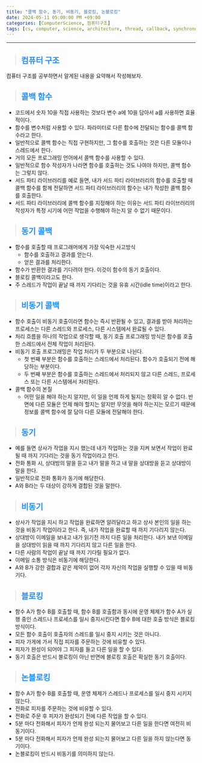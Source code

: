 ```yaml
---
title: "콜백 함수, 동기, 비동기, 블로킹, 논블로킹"
date: 2024-05-11 05:00:00 PM +09:00
categories: [ComputerScience, 컴퓨터구조]
tags: [cs, computer, science, architecture, thread, callback, synchronous, asynchronous, blocking, nonblocking]
---
```

***

>## <span style='color:#1E90FF'>컴퓨터 구조</span>
컴퓨터 구조를 공부하면서 알게된 내용을 요약해서 작성해보자. <br>

>## <span style='color:#1E90FF'>콜백 함수</span>
- 코드에서 숫자 10을 직접 사용하는 것보다 변수 a에 10을 담아서 a를 사용하면 효율적이다. <br>
- 함수를 변수처럼 사용할 수 있다. 파라미터로 다른 함수에 전달되는 함수를 콜백 함수라고 한다. <br>
- 일반적으로 콜백 함수는 직접 구현하지만, 그 함수를 호출하는 것은 다른 모듈이나 스레드에서 한다. <br>
- 거의 모든 프로그래밍 언어에서 콜백 함수를 사용할 수 있다. <br>
- 일반적으로 함수 작성자가 나라면 함수를 호출하는 것도 나여야 하지만, 콜백 함수는 그렇지 않다. <br>
- 서드 파티 라이브러리를 예로 들면, 내가 서드 파티 라이브러리의 함수를 호출할 때 콜백 함수를 함께 전달하면 서드 파티 라이브러리의 함수는 내가 작성한 콜백 함수를 호출한다. <br>
- 서드 파티 라이브러리에 콜백 함수를 지정해야 하는 이유는 서드 파티 라이브러리의 작성자가 특정 시기에 어떤 작업을 수행해야 하는지 알 수 없기 때문이다. <br>

>## <span style='color:#1E90FF'>동기 콜백</span>
- 함수를 호출할 때 프로그래머에게 가장 익숙한 사고방식
    - 함수를 호출하고 결과를 얻는다.
    - 얻은 결과를 처리한다.
- 함수가 반환한 결과를 기다려야 한다. 이것이 함수의 동기 호출이다. <br>
- 블로킹 콜백이라고도 한다. <br>
- 주 스레드가 작업이 끝날 때 까지 기다리는 것을 유휴 시간(idle time)이라고 한다. <br>

>## <span style='color:#1E90FF'>비동기 콜백</span>
- 함수 호출이 비동기 호출이라면 함수는 즉시 반환될 수 있고, 결과를 받아 처리하는 프로세스는 다른 스레드와 프로세스, 다른 시스템에서 완료될 수 있다. <br>
- 처리 흐름을 하나의 작업으로 생각할 때, 동기 호출 프로그래밍 방식은 함수를 호출한 스레드에서 전체 작업이 처리된다. <br>
- 비동기 호출 프로그래밍은 작업 처리가 두 부분으로 나뉜다.
    - 첫 번째 부분은 함수를 호출하는 스레드에서 처리된다. 함수가 호출되기 전에 해당하는 부분이다.
    - 두 번째 부분은 함수를 호출하는 스레드에서 처리되지 않고 다른 스레드, 프로세스 또는 다른 시스템에서 처리된다.
- 콜백 함수의 본질
    - 어떤 일을 해야 하는지 알지만, 이 일을 언제 하게 될지는 정확히 알 수 없다. 반면에 다른 모듈은 언제 해야 할지는 알지만 무엇을 해야 하는지는 모르기 때문에 정보를 콜백 함수에 잘 담아 다른 모듈에 전달해야 한다.

>## <span style='color:#1E90FF'>동기</span>
- 예를 들면 상사가 작업을 지시 했는데 내가 작업하는 것을 지켜 보면서 작업이 완료될 때 까지 기다리는 것을 동기 작업이라고 한다. <br>
- 전화 통화 시, 상대방의 말을 듣고 내가 말을 하고 내 말을 상대방을 듣고 상대방이 말을 한다. <br>
- 일반적으로 전화 통화가 동기에 해당한다. <br>
- A와 B라는 두 대상이 강하게 결합된 것을 말한다. <br>

>## <span style='color:#1E90FF'>비동기</span>
- 상사가 작업을 지시 하고 작업을 완료하면 알려달라고 하고 상사 본인의 일을 하는 것을 비동기 작업이라고 한다. 즉, 내가 작업을 완료할 때 까지 기다리지 않는다. <br>
- 상대방이 이메일을 보내고 내가 읽기전 까지 다른 일을 처리한다. 내가 보낸 이메일을 상대방이 읽을 때 까지 기다리지 않고 다른 일을 한다. <br>
- 다른 사람의 작업이 끝날 때 까지 기다릴 필요가 없다. <br>
- 이메일 소통 방식은 비동기에 해당한다. <br>
- A와 B가 강한 결합과 같은 제약이 없어 각자 자신의 작업을 실행할 수 있을 때 비동기다. <br>

>## <span style='color:#1E90FF'>블로킹</span>
- 함수 A가 함수 B를 호출할 때, 함수 B를 호출함과 동시에 운영 체제가 함수 A가 실행 중인 스레드나 프로세스를 일시 중지시킨다면 함수 B에 대한 호출 방식은 블로킹 방식이다. <br>
- 모든 함수 호출이 호출자의 스레드를 일시 중지 시키는 것은 아니다. <br>
- 피자 가게에 가서 직접 피자를 주문하는 것에 비유할 수 있다. <br>
- 피자가 완성이 되어야 그 피자를 들고 다른 일을 할 수 있다. <br>
- 동기 호출은 반드시 블로킹이 아닌 반면에 블로킹 호출은 확실한 동기 호출이다. <br>

>## <span style='color:#1E90FF'>논블로킹</span>
- 함수 A가 함수 B를 호출할 때, 운영 체제가 스레드나 프로세스를 일시 중지 시키지 않는다. <br>
- 전화로 피자를 주문하는 것에 비유할 수 있다. <br>
- 전화로 주문 후 피자가 완성되기 전에 다른 작업을 할 수 있다. <br>
- 5분 마다 전화해서 피자가 언제 완성 되는지 물어보고 다른 일을 한다면 여전히 비동기이다. <br>
- 5분 마다 전화해서 피자가 언제 완성 되는지 물어보고 다른 일을 하지 않는다면 동기이다. <br>
- 논블로킹이 반드시 비동기를 의미하지 않는다. <br>